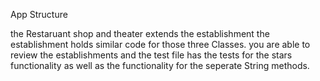 App Structure

the Restaruant shop and theater extends the establishment
the establishment holds similar code for those three Classes.
you are able to review the establishments 
and the test file has the tests for the stars functionality as well as the functionality for the seperate String methods.